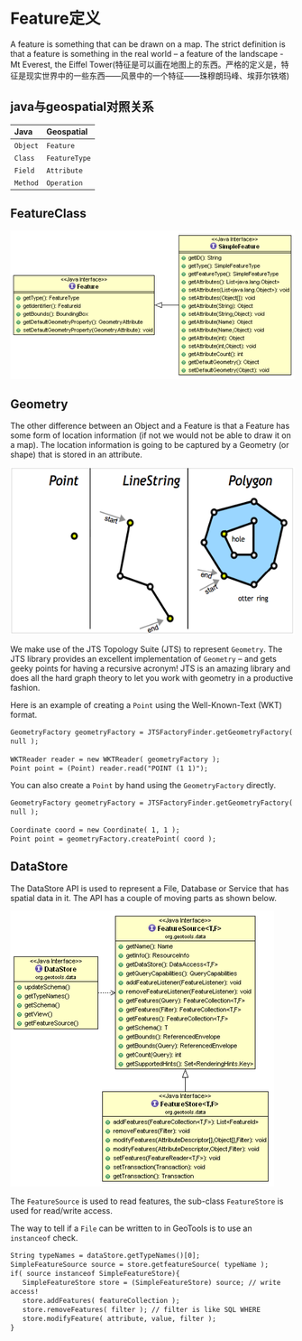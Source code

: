 # Feature定义
A feature is something that can be drawn on a map. The strict definition is that a feature is something in the real world – a feature of the landscape - Mt Everest, the Eiffel Tower(特征是可以画在地图上的东西。严格的定义是，特征是现实世界中的一些东西——风景中的一个特征——珠穆朗玛峰、埃菲尔铁塔)

## java与geospatial对照关系

| Java     | Geospatial    |
| :------- | :------------ |
| `Object` | `Feature`     |
| `Class`  | `FeatureType` |
| `Field`  | `Attribute`   |
| `Method` | `Operation`   |

## FeatureClass

![feature类UML](..\assets\feature.png)

## Geometry
The other difference between an Object and a Feature is that a Feature has some form of location information (if not we would not be able to draw it on a map). The location information is going to be captured by a Geometry (or shape) that is stored in an attribute.

![geometry图片](..\assets\geometry.png)

We make use of the JTS Topology Suite (JTS) to represent `Geometry`. The JTS library provides an excellent implementation of `Geometry` – and gets geeky points for having a recursive acronym! JTS is an amazing library and does all the hard graph theory to let you work with geometry in a productive fashion.

Here is an example of creating a `Point` using the Well-Known-Text (WKT) format.

```
GeometryFactory geometryFactory = JTSFactoryFinder.getGeometryFactory( null );

WKTReader reader = new WKTReader( geometryFactory );
Point point = (Point) reader.read("POINT (1 1)");
```

You can also create a `Point` by hand using the `GeometryFactory` directly.

```
GeometryFactory geometryFactory = JTSFactoryFinder.getGeometryFactory( null );

Coordinate coord = new Coordinate( 1, 1 );
Point point = geometryFactory.createPoint( coord );
```
## DataStore
The DataStore API is used to represent a File, Database or Service that has spatial data in it. The API has a couple of moving parts as shown below.

![](..\assets\datastore.png)

The `FeatureSource` is used to read features, the sub-class `FeatureStore` is used for read/write access.

The way to tell if a `File` can be written to in GeoTools is to use an `instanceof` check.

```
String typeNames = dataStore.getTypeNames()[0];
SimpleFeatureSource source = store.getfeatureSource( typeName );
if( source instanceof SimpleFeatureStore){
   SimpleFeatureStore store = (SimpleFeatureStore) source; // write access!
   store.addFeatures( featureCollection );
   store.removeFeatures( filter ); // filter is like SQL WHERE
   store.modifyFeature( attribute, value, filter );
}
```